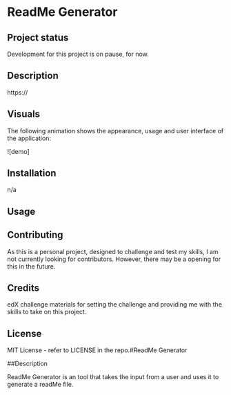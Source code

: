 # ReadMe Generator

## Project status
Development for this project is on pause, for now.

## Description

https://

## Visuals
The following animation shows the appearance, usage and user interface of the application:

![demo]

## Installation
n/a

## Usage


## Contributing
As this is a personal project, designed to challenge and test my skills, I am not currently looking for contributors. However, there may be a opening for this in the future.

## Credits

edX challenge materials for setting the challenge and providing me with the skills to take on this project.

## License

MIT License - refer to LICENSE in the repo.#ReadMe Generator
 
  ##Description

  ReadMe Generator is an tool that takes the input from a user and uses it to generate a readMe file.
